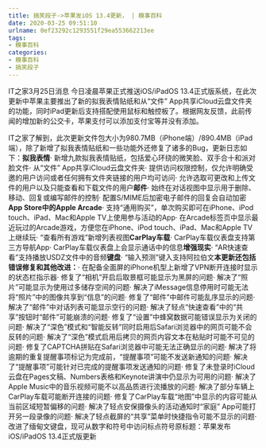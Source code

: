```yaml
---
title: 搞笑段子->苹果发iOS 13.4更新， | 糗事百科
date: 2020-03-25 09:51:10
urlname: 0ef23292c1293551f29ea553662213ee
tags: 
- 糗事百科
categories:
- 糗事百科
- 搞笑段子
---
```

IT之家3月25日消息 今日凌晨苹果正式推送iOS/iPadOS 13.4正式版系统，在此次更新中苹果主要推出了新的拟我表情贴纸和从“文件” App共享iCloud云盘文件夹的功能，同时iPad更新后支持搭配使用鼠标和触控板了。根据网友反馈，此前传闻的增加新的公交卡，苹果支付可以添加支付宝等并没有添加。

IT之家了解到，此次更新文件包大小为980.7MB（iPhone端）/890.4MB（iPad端），除了新增了拟我表情贴纸和一些功能外还修复了诸多的Bug，更新日志如下：**拟我表情**· 新增九款拟我表情贴纸，包括爱心环绕的微笑脸、双手合十和派对脸文件· 从“文件” App共享iCloud云盘文件夹· 提供访问权限控制，仅允许明确受邀的用户访问或者任何拥有文件夹链接的用户均可访问· 允许选取可更改和上传文件的用户以及只能查看和下载文件的用户**邮件**· 始终在对话视图中显示用于删除、移动、回复或编写邮件的控制· 配置S/MIME后加密电子邮件的回复会自动加密**App Store中的Apple Arcade**· 支持“通用购买”，单次购买即可在iPhone、iPod touch、iPad、Mac和Apple TV上使用参与活动的App· 在Arcade标签页中显示最近玩过的Arcade游戏，方便您在iPhone、iPod touch、iPad、Mac和Apple TV上继续玩· “查看所有游戏”新增列表视图**CarPlay车载**· CarPlay车载仪表盘支持第三方导航App· CarPlay车载仪表盘上会显示通话中的信息**增强现实**· “AR快速查看”支持播放USDZ文件中的音频**键盘**· “输入预测”键入支持阿拉伯文**本更新还包括错误修复和其他改进：**· 在配备全面屏的iPhone机型上新增了VPN断开连接时显示的状态栏指示器· 修复了“相机”开启后取景框可能显示为黑屏的问题· 解决了“照片”可能显示为使用过多储存空间的问题· 解决了iMessage信息停用时可能无法将“照片”中的图像共享到“信息”的问题· 修复了“邮件”中邮件可能乱序显示的问题· 解决了“邮件”中对话列表可能显示空行的问题· 解决了轻点“快速查看”中的“共享”按钮时“邮件”可能崩溃的问题· 修复了“设置”中蜂窝数据可能错误显示为关闭的问题· 解决了“深色”模式和“智能反转”同时启用后Safari浏览器中的网页可能不会反转的问题· 解决了“深色”模式启用后拷贝的网页内容文本在粘贴时可能不可见的问题· 修复了CAPTCHA拼贴在Safari浏览器中可能无法正确显示的问题· 解决了将逾期的重复提醒事项标记为完成前，“提醒事项”可能不发送新通知的问题· 解决了“提醒事项”可能针对已完成的提醒事项发送通知的问题· 修复了未登录时iCloud云盘在Pages文稿、Numbers表格和Keynote讲演中仍显示为可用的问题· 解决了Apple Music中的音乐视频可能不以高品质进行流播放的问题· 解决了部分车辆上CarPlay车载可能断开连接的问题· 修复了CarPlay车载“地图”中显示的内容可能从当前区域短暂偏移的问题· 解决了轻点安保摄像头的活动通知时“家庭” App可能打开另一段录像的问题· 解决了轻点截屏的“共享”菜单时快捷指令可能不显示的问题· 改进了缅甸文键盘，现可从数字和符号中访问标点符号原标题：苹果发布iOS/iPadOS 13.4正式版更新


